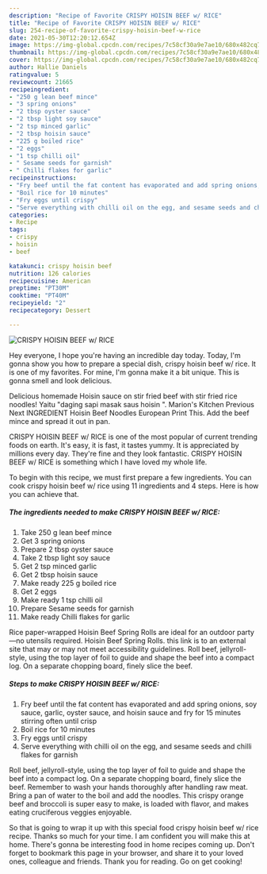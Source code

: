 ```yaml
---
description: "Recipe of Favorite CRISPY HOISIN BEEF w/ RICE"
title: "Recipe of Favorite CRISPY HOISIN BEEF w/ RICE"
slug: 254-recipe-of-favorite-crispy-hoisin-beef-w-rice
date: 2021-05-30T12:20:12.654Z
image: https://img-global.cpcdn.com/recipes/7c58cf30a9e7ae10/680x482cq70/crispy-hoisin-beef-w-rice-recipe-main-photo.jpg
thumbnail: https://img-global.cpcdn.com/recipes/7c58cf30a9e7ae10/680x482cq70/crispy-hoisin-beef-w-rice-recipe-main-photo.jpg
cover: https://img-global.cpcdn.com/recipes/7c58cf30a9e7ae10/680x482cq70/crispy-hoisin-beef-w-rice-recipe-main-photo.jpg
author: Hallie Daniels
ratingvalue: 5
reviewcount: 21665
recipeingredient:
- "250 g lean beef mince"
- "3 spring onions"
- "2 tbsp oyster sauce"
- "2 tbsp light soy sauce"
- "2 tsp minced garlic"
- "2 tbsp hoisin sauce"
- "225 g boiled rice"
- "2 eggs"
- "1 tsp chilli oil"
- " Sesame seeds for garnish"
- " Chilli flakes for garlic"
recipeinstructions:
- "Fry beef until the fat content has evaporated and add spring onions, soy sauce, garlic, oyster sauce, and hoisin sauce and fry for 15 minutes stirring often until crisp"
- "Boil rice for 10 minutes"
- "Fry eggs until crispy"
- "Serve everything with chilli oil on the egg, and sesame seeds and chilli flakes for garnish"
categories:
- Recipe
tags:
- crispy
- hoisin
- beef

katakunci: crispy hoisin beef 
nutrition: 126 calories
recipecuisine: American
preptime: "PT30M"
cooktime: "PT40M"
recipeyield: "2"
recipecategory: Dessert

---
```



![CRISPY HOISIN BEEF w/ RICE](https://img-global.cpcdn.com/recipes/7c58cf30a9e7ae10/680x482cq70/crispy-hoisin-beef-w-rice-recipe-main-photo.jpg)

Hey everyone, I hope you're having an incredible day today. Today, I'm gonna show you how to prepare a special dish, crispy hoisin beef w/ rice. It is one of my favorites. For mine, I'm gonna make it a bit unique. This is gonna smell and look delicious.

Delicious homemade Hoisin sauce on stir fried beef with stir fried rice noodles! Yaitu &#34;daging sapi masak saus hoisin &#34;. Marion&#39;s Kitchen Previous Next INGREDIENT Hoisin Beef Noodles European Print This. Add the beef mince and spread it out in pan.

CRISPY HOISIN BEEF w/ RICE is one of the most popular of current trending foods on earth. It's easy, it is fast, it tastes yummy. It is appreciated by millions every day. They're fine and they look fantastic. CRISPY HOISIN BEEF w/ RICE is something which I have loved my whole life.


To begin with this recipe, we must first prepare a few ingredients. You can cook crispy hoisin beef w/ rice using 11 ingredients and 4 steps. Here is how you can achieve that.

<!--inarticleads1-->

##### The ingredients needed to make CRISPY HOISIN BEEF w/ RICE:

1. Take 250 g lean beef mince
1. Get 3 spring onions
1. Prepare 2 tbsp oyster sauce
1. Take 2 tbsp light soy sauce
1. Get 2 tsp minced garlic
1. Get 2 tbsp hoisin sauce
1. Make ready 225 g boiled rice
1. Get 2 eggs
1. Make ready 1 tsp chilli oil
1. Prepare  Sesame seeds for garnish
1. Make ready  Chilli flakes for garlic


Rice paper-wrapped Hoisin Beef Spring Rolls are ideal for an outdoor party—no utensils required. Hoisin Beef Spring Rolls. this link is to an external site that may or may not meet accessibility guidelines. Roll beef, jellyroll-style, using the top layer of foil to guide and shape the beef into a compact log. On a separate chopping board, finely slice the beef. 

<!--inarticleads2-->

##### Steps to make CRISPY HOISIN BEEF w/ RICE:

1. Fry beef until the fat content has evaporated and add spring onions, soy sauce, garlic, oyster sauce, and hoisin sauce and fry for 15 minutes stirring often until crisp
1. Boil rice for 10 minutes
1. Fry eggs until crispy
1. Serve everything with chilli oil on the egg, and sesame seeds and chilli flakes for garnish


Roll beef, jellyroll-style, using the top layer of foil to guide and shape the beef into a compact log. On a separate chopping board, finely slice the beef. Remember to wash your hands thoroughly after handling raw meat. Bring a pan of water to the boil and add the noodles. This crispy orange beef and broccoli is super easy to make, is loaded with flavor, and makes eating cruciferous veggies enjoyable. 

So that is going to wrap it up with this special food crispy hoisin beef w/ rice recipe. Thanks so much for your time. I am confident you will make this at home. There's gonna be interesting food in home recipes coming up. Don't forget to bookmark this page in your browser, and share it to your loved ones, colleague and friends. Thank you for reading. Go on get cooking!
